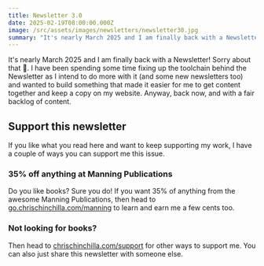 ```yaml
---
title: Newsletter 3.0
date: 2025-02-19T08:00:00.000Z
image: /src/assets/images/newsletters/newsletter30.jpg
summary: "It's nearly March 2025 and I am finally back with a Newsletter! Sorry about that \U0001F62C. I have been spending some time fixing up the toolchain behind the Newsletter as I intend to do more with it (and some new newsletters too) and wanted to build something that made it easier for me to get content together and keep a copy on my website. Anyway, back now, and with a fair backlog of content."
---
```


It's nearly March 2025 and I am finally back with a Newsletter! Sorry about that 😬. I have been spending some time fixing up the toolchain behind the Newsletter as I intend to do more with it (and some new newsletters too) and wanted to build something that made it easier for me to get content together and keep a copy on my website. Anyway, back now, and with a fair backlog of content.

## Support this newsletter

If you like what you read here and want to keep supporting my work, I have a couple of ways you can support me this issue.

### 35% off anything at Manning Publications

Do you like books? Sure you do! If you want 35% of anything from the awesome Manning Publications, then head to [go.chrischinchilla.com/manning](https://go.chrischinchilla.com/manning) to learn and earn me a few cents too.

### Not looking for books?

Then head to [chrischinchilla.com/support](https//chrischinchilla.com/support) for other ways to support me. You can also just share this newsletter with someone else.
